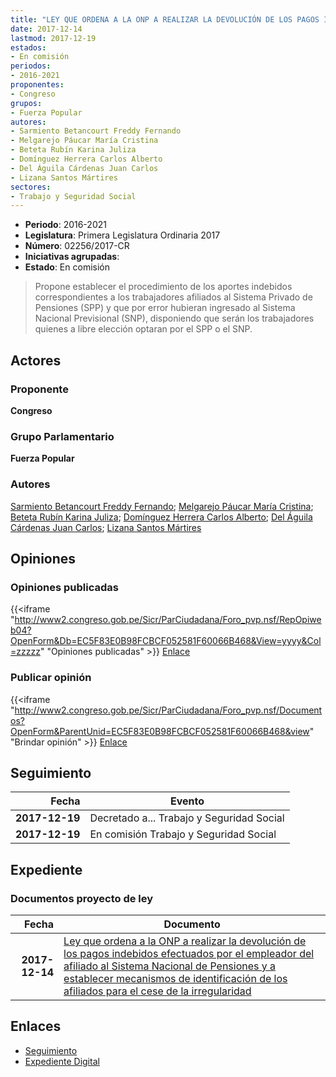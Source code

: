 ```yaml
---
title: "LEY QUE ORDENA A LA ONP A REALIZAR LA DEVOLUCIÓN DE LOS PAGOS INDEBIDOS EFECTUADOS POR EL EMPLEADOR DEL AFILIADO AL SISTEMA NACIONAL DE PENSIONES Y A ESTABLECER MECANISMOS DE IDENTIFICACIÓN DE LOS AFILIADOS PARA EL CESE DE LA IRREGULARIDAD"
date: 2017-12-14
lastmod: 2017-12-19
estados:
- En comisión
periodos:
- 2016-2021
proponentes:
- Congreso
grupos:
- Fuerza Popular
autores:
- Sarmiento Betancourt Freddy Fernando
- Melgarejo Páucar María Cristina
- Beteta Rubín Karina Juliza
- Domínguez Herrera Carlos Alberto
- Del Águila Cárdenas Juan Carlos
- Lizana Santos Mártires
sectores:
- Trabajo y Seguridad Social
---
```

- **Periodo**: 2016-2021
- **Legislatura**: Primera Legislatura Ordinaria 2017
- **Número**: 02256/2017-CR
- **Iniciativas agrupadas**: 
- **Estado**: En comisión

> Propone establecer el procedimiento de los aportes indebidos correspondientes a los trabajadores afiliados al Sistema Privado de Pensiones (SPP) y que por error hubieran ingresado al Sistema Nacional Previsional (SNP), disponiendo que serán los trabajadores quienes a libre elección optaran por el SPP o el SNP.


## Actores

### Proponente

**Congreso**

### Grupo Parlamentario

**Fuerza Popular**

### Autores

[Sarmiento Betancourt Freddy Fernando](mailto:mailto:fsarmiento@congreso.gob.pe); [Melgarejo Páucar María Cristina](mailto:mailto:mmelgarejo@congreso.gob.pe); [Beteta Rubín Karina Juliza](mailto:mailto:kbeteta@congreso.gob.pe); [Domínguez Herrera Carlos Alberto](mailto:mailto:cdominguez@congreso.gob.pe); [Del Águila Cárdenas Juan Carlos](mailto:mailto:jdelaguila@congreso.gob.pe); [Lizana Santos Mártires](mailto:mailto:mlizana@congreso.gob.pe)

## Opiniones

### Opiniones publicadas

{{<iframe "http://www2.congreso.gob.pe/Sicr/ParCiudadana/Foro_pvp.nsf/RepOpiweb04?OpenForm&Db=EC5F83E0B98FCBCF052581F60066B468&View=yyyy&Col=zzzzz" "Opiniones publicadas" >}}
[Enlace](http://www2.congreso.gob.pe/Sicr/ParCiudadana/Foro_pvp.nsf/RepOpiweb04?OpenForm&Db=EC5F83E0B98FCBCF052581F60066B468&View=yyyy&Col=zzzzz)

### Publicar opinión

{{<iframe "http://www2.congreso.gob.pe/Sicr/ParCiudadana/Foro_pvp.nsf/Documentos?OpenForm&ParentUnid=EC5F83E0B98FCBCF052581F60066B468&view" "Brindar opinión" >}}
[Enlace](http://www2.congreso.gob.pe/Sicr/ParCiudadana/Foro_pvp.nsf/Documentos?OpenForm&ParentUnid=EC5F83E0B98FCBCF052581F60066B468&view)


## Seguimiento

| Fecha | Evento |
|------:|--------|
| **2017-12-19** | Decretado a... Trabajo y Seguridad Social |
| **2017-12-19** | En comisión Trabajo y Seguridad Social |

## Expediente

### Documentos proyecto de ley

| Fecha | Documento |
|------:|-----------|
| **2017-12-14** | [Ley que ordena a la ONP a realizar la devolución de los pagos indebidos efectuados por el empleador del afiliado al Sistema Nacional de Pensiones y a establecer mecanismos de identificación de los afiliados para el cese de la irregularidad](http://www.leyes.congreso.gob.pe/Documentos/2016_2021/Proyectos_de_Ley_y_de_Resoluciones_Legislativas/PL0225620171214..pdf) |

## Enlaces

- [Seguimiento](http://www2.congreso.gob.pe/Sicr/TraDocEstProc/CLProLey2016.nsf/f7fff46988ca05b1052578e100829cc7/7328123f29158c4d052581f6005b7658?OpenDocument)
- [Expediente Digital](http://www2.congreso.gob.pe/Sicr/TraDocEstProc/CLProLey2016.nsf/f7fff46988ca05b1052578e100829cc7/7328123f29158c4d052581f6005b7658?OpenDocument&Click=05257FB7005EB655.eb71d0cf91d8294e05256cdf006b5706/$Body/0.1C6C)

